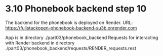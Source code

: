 # 3.10 Phonebook backend step 10
The backend for the phonebook is deployed on Render.
URL: https://fullstackopen-phonebook-backend-su3b.onrender.com

App is in directory ./part03/phonebook_backend
Requests for interacting with Render backend in directory ./part03/phonebook_backend/requests/RENDER_requests.rest
